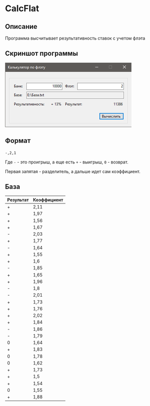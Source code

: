 # CalcFlat

## Описание

Программа высчитывает результативность ставок с учетом флэта

## Скриншот программы

![Результат](Итог.png)

## Формат

`-,2,1`

Где `-` - это проигрыш, а еще есть `+` - выигрыш, `0` - возврат.

Первая запятая - разделитель, а дальше идет сам коэффициент.



## База

Результат | Коэффициент
------- | --------
+|2,11
+|1,97
+|1,56
+|1,67
-|2,03
+|1,77
-|1,64
+|1,55
+|1,6
-|1,85
+|1,65
+|1,96
-|1,8
-|2,01
+|1,73
+|1,76
+|2,02
+|1,84
-|1,86
-|1,79
0|1,64
+|1,83
0|1,78
0|1,62
+|1,73
+|1,5
+|1,54
0|1,55
+|1,88

